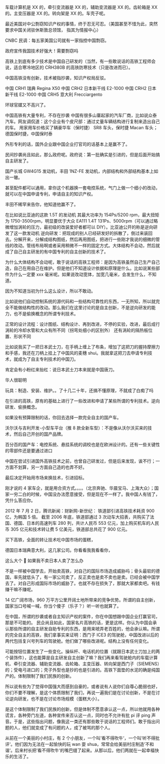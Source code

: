 车载计算机是 XX 的，牵引变流器是 XX 的，辅助变流器是 XX 的。齿轮箱是 XX 的。主变压器是 XX 的。转向架是 XX 的。车壳子呢。

最近美国对中公剽窃知识产权的事情，终于忍无可忍。（美国甚至不惜为此，突然要求中国关闭驻休斯敦总领馆， 指其为情报中心）

CNBC 民调：每五家美国公司就有一家指控中国剽窃。

政府宣传我国技术好强大！需要剽窃吗

高铁上到底有多少技术是中国自己研发的（当然，有一些敢说话的高铁工程师会说，适合寒冷地区的 CRH380B 的高铁防寒技术（只是改进而已）。

中国高铁没有创新，技术被指抄袭，知识产权局反驳。

中国 CRH1 瑞典 Regina X50
中国 CRH2 日本新干线 E2-1000
中国 CRH2 日本新干线 E2-1000
中国 CRH5 意大利 Frecciargento

环球官媒又不高兴了。

中国高铁有大量专利，不存在抄袭
中国有很多山寨起家的汽车厂商，比如说众泰汽车。网友调侃道：这个企业有个皮尺部：通过丈量车辆结构进行复制来造出自己的车。
用家用车价格买了辆豪华车（保时捷）
SR8 车头，保时捷 Macan 车头；
德国保时捷，中国保时泰

外形专利的话，国外企业跟中国企业打官司的话基本上是赢不了。

民间抄袭尚且如此，那么政府呢。政府说：第一批确实是引进的，但是后面开始搞自主研发了。

国产长城 GW4G15 发动机，丰田 1NZ-FE 发动机，内部结构和外部结构基本上如出一辙。

甚至配件都可以通用，拿你这个机器换一套电控系统，气门上做一个细小的改动，就可以在中国申请专利，申请自主的知识产权。

丰田不稀罕来告你，他知道他赢不了。

在比如说比亚迪的这款 1.5T 的发动机
其最大功率为 154Ps/5200 rpm，最大扭矩为 1750-3500rpm，明显要优于大众 EA111 1.4T 131Ps、5000rpm（可以通过略微增加涡轮的压力，最初级的改装爱好者都可以 DIY）。比亚迪公开的称是逆向研发了这一款发动机
逆向研发：把现成的别人已经研发好的拆散了，倒过来装回去。分解开来，分解成结构图纸，然后再用图纸，把进行一些刚才我说的细微的管线的改动。管线布局啊或者采用稍微不一样的固定方式。大体结构不会动，然后就成了自己自主研发的有中国专利的自主创新的技术了。

为什么大体结构不会动呢，敢于说话的高铁工程师：是因为高铁虽然自己生产自己造，自己在用自己在维护。但是他们不知道设计依据和原理是什么。比如说某些部件为什么一定要 xxx 毫米呢。如果说改动宽体，加宽几毫米，会发生什么，不知道。

因为不知道当初为什么这么设计，所以不敢动。

比如说他们自动控制系统的源代码和一些结构可靠性的东西，一无所知，所以就完全不能做结构性的改动。那么我们在这里讨论的是自主创新，不是逆向研发的能力，也不是偷换概念的所谓专利技术。

正常的设计流程：设计图纸、结构设计、再到改进，不停的实验，改进，最后成行
涡轮的冷却水管和大众有所不同（拐弯处细小的区别外）
还有涡轮的隔热板位置、形状不同

比如说我买了一把日本武士刀，在手柄上缠上了布条，增加了这把刀的握持摩擦力和手感，我还在刀柄上挂上了中国风的麦穗 shui。我就拿这把刀去申请专利技术，就成为了自主专利技术的中国刀。

肯定会有小粉红来抬杠：说日本武士刀本来就是中国唐刀。

华人很聪明

玩具：制造、安装、维护。。了十几二十年，还搞不懂原理，不就成了白痴了吗

在引进的高铁，原有的基础上进行了一些改进和申请了某些所谓的专利技术。逆向研发、偷换概念。

如果没有预算限制的话，你回去选择一款完全自主的国产车。

沃尔沃与吉利开发-小型车平台（推 8 款全新车型）：不是像从沃尔沃买来的技术，然后自己开创的国产品牌。

百分百的国产车：电控系统、悬挂系统的调校也是在欧洲设计的。还有一些关键性的零部件还是要通过进口

中国在尝试引进国外高铁技术之前，也曾自己研发过，但是后来发现，诶不行；一方面不划算，另一方面自己造的也弄不好。

最后决定开始用市场来换技术，引进招标。

刚才说的 4 家车企，就是用合资方式。。。。（北京奔驰、华晨宝马、上海大众）；国家一穷二白的时候，中国没办法愿意接受，但是现在不一样了。我中国人有钱了，凭什么答应你。

2012 年 7 月 2 日，腾讯新闻：财新网-新世纪： 铁道部引进高铁技术耗资 900 亿，为韩国 5 倍。
截至 2006 年底，铁道部通过 3 次动车大招表，共购买了法国、德国、日本的高速列车 280 列，共计人民币 553 亿元，加上购买机车的人民币 305 亿元和技术转让费 5 亿美元，铁道部总共花了 900 亿元。

买下高铁，全面的转让技术吃中国市场的蛋糕，

德国日本瑞典意大利，这几家公司。你看看我我看看你，

这么大个 🍰 如果我不卖日本人卖了怎么办

不是一样被中国学去，开始卖高铁，对自己的国际市场造成威胁吗；骨头最软的德国，率先就低头了，有一家公司卖了，反正卖也是卖不卖也是卖。已经会被中国学去了。对自己形成国际市场的威胁了。也就不存在损失了，那就大家都卖吧。有钱赚干嘛不赚呢。

14 亿广阔市场，960 万平方公里开阔土地所带来的竞争优势。所谓的自主创新，国家当口号喊一喊，你当个傻子（乐子？）听一听也就算了。

在中国，所谓的抄袭或者自主知识产权的案件，你在中国想跟中国企业打赢官司，那是不可能的。
民企尚且如此，国家名片高铁的话，更是这样。你认为中国会承认那些所谓的自主研发自助专利的东西，是用来唬弄老百姓的，他会承认嘛。所谓的完全自主的高铁，我们拿事实来证明：西门子 ICE3 的驾驶舱，中国改进以后的两代包括复兴号列车的驾驶舱。他们做了哪些改进呢。结构上没有任何变化。

可能按钮位置发生了一些变化。操纵杆、电话机的位置（就跟日本武士刀加上的两个装饰件），这也能算是自主研发自主创新了嘛？我们再来看驾驶舱内的车载计算机、牵引变流器、辅助变流器、齿轮箱、主变压器、转向架是西门子（SIEMENS）的；受电弓进口的；壳子外型也是抄的也是引进的。高铁下面垫的水泥的确是纯国产的。体制限制了我们民族的创新。

所以说有些为了觉得中国强大而感到自豪的，或者说有人说你们自尊心脆弱也好，你们不要不理解，是这个体质限制了我们，再说一遍我们是在讨论创新，不是在讨论逆向研发，也不是在讨论市场规模（蛋糕大小）。

是这个体制限制了我们民族的创新，但是体制不愿意承认这一点，所以他就用各种谎言，各种旁门左道，各种宣传来否认这一点，同时也不允许有批 pi 评 ping 声音。于是，这些指出问题，像我这一类还有那些敢于说话的工程师们。敢于指出问题的人，他们就变成了有问题的人，成了被骂的那个人。

从前在一个美丽的小村庄，有 2 个小朋友，一个叫’看不得吹牛‘，一个叫’听不得批评‘。他们因为无法在一起愉快的玩 wan 耍 shua，常常会给美丽村庄制造’不和谐‘。后来村长把’看不得吹牛‘的嘴巴缝了起来。从那以后，他们两就在一起幸福快乐的生活了。
